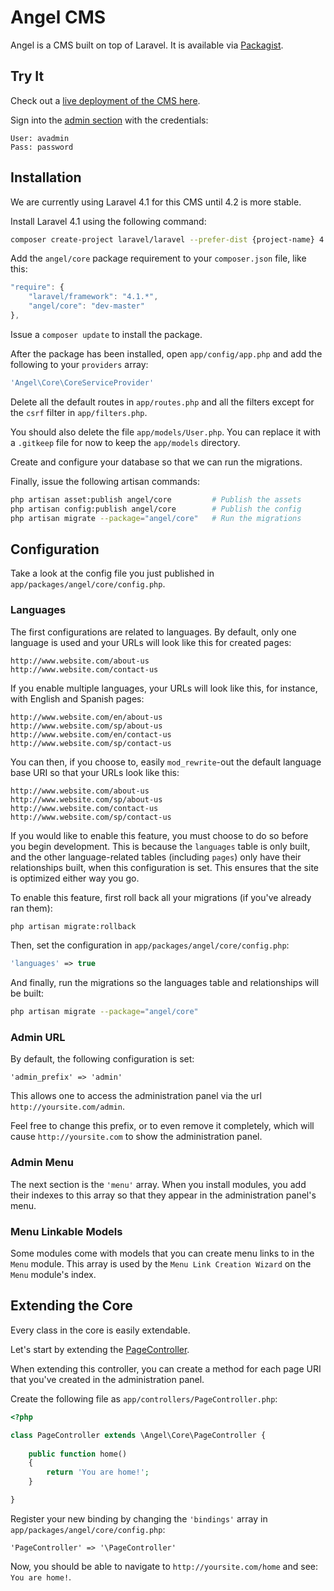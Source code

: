 Angel CMS
=====
Angel is a CMS built on top of Laravel.  It is available via [Packagist](https://packagist.org/packages/angel/core).

Try It
------
Check out a [live deployment of the CMS here](http://angel-test.angelvision.tv/).

Sign into the [admin section](http://angel-test.angelvision.tv/admin) with the credentials:
```
User: avadmin
Pass: password
```

Installation
------------
We are currently using Laravel 4.1 for this CMS until 4.2 is more stable.

Install Laravel 4.1 using the following command:
```bash
composer create-project laravel/laravel --prefer-dist {project-name} 4.1.*
```

Add the `angel/core` package requirement to your `composer.json` file, like this:
```javascript
"require": {
    "laravel/framework": "4.1.*",
    "angel/core": "dev-master"
},
```

Issue a `composer update` to install the package.

After the package has been installed, open `app/config/app.php` and add the following to your `providers` array:
```php
'Angel\Core\CoreServiceProvider'
```

Delete all the default routes in `app/routes.php` and all the filters except for the `csrf` filter in `app/filters.php`.

You should also delete the file `app/models/User.php`.  You can replace it with a `.gitkeep` file for now to keep the `app/models` directory.

Create and configure your database so that we can run the migrations.

Finally, issue the following artisan commands:
```bash
php artisan asset:publish angel/core         # Publish the assets
php artisan config:publish angel/core        # Publish the config
php artisan migrate --package="angel/core"   # Run the migrations
```

Configuration
-------------
Take a look at the config file you just published in `app/packages/angel/core/config.php`.

### Languages
The first configurations are related to languages.  By default, only one language is used and your URLs will look like this for created pages:
```
http://www.website.com/about-us
http://www.website.com/contact-us
```

If you enable multiple languages, your URLs will look like this, for instance, with English and Spanish pages:
```
http://www.website.com/en/about-us
http://www.website.com/sp/about-us
http://www.website.com/en/contact-us
http://www.website.com/sp/contact-us
```

You can then, if you choose to, easily `mod_rewrite`-out the default language base URI so that your URLs look like this:
```
http://www.website.com/about-us
http://www.website.com/sp/about-us
http://www.website.com/contact-us
http://www.website.com/sp/contact-us
```

If you would like to enable this feature, you must choose to do so before you begin development.  This is because the `languages` table is only built, and the other language-related tables (including `pages`) only have their relationships built, when this configuration is set.  This ensures that the site is optimized either way you go.

To enable this feature, first roll back all your migrations (if you've already ran them):
```bash
php artisan migrate:rollback
```

Then, set the configuration in `app/packages/angel/core/config.php`:
```php
'languages' => true
```

And finally, run the migrations so the languages table and relationships will be built:
```bash
php artisan migrate --package="angel/core"
```

### Admin URL
By default, the following configuration is set:
```
'admin_prefix' => 'admin'
```

This allows one to access the administration panel via the url `http://yoursite.com/admin`.

Feel free to change this prefix, or to even remove it completely, which will cause `http://yoursite.com` to show the administration panel.

### Admin Menu
The next section is the `'menu'` array.  When you install modules, you add their indexes to this array so that they appear in the administration panel's menu.

### Menu Linkable Models
Some modules come with models that you can create menu links to in the `Menu` module.  This array is used by the `Menu Link Creation Wizard` on the `Menu` module's index.

Extending the Core
------------------
Every class in the core is easily extendable.

Let's start by extending the [PageController](https://github.com/JVMartin/angel/blob/master/src/controllers/PageController.php).

When extending this controller, you can create a method for each page URI that you've created in the administration panel.

Create the following file as `app/controllers/PageController.php`:

```php
<?php

class PageController extends \Angel\Core\PageController {
	
	public function home()
	{
		return 'You are home!';
	}

}
```

Register your new binding by changing the `'bindings'` array in `app/packages/angel/core/config.php`:
```
'PageController' => '\PageController'
```

Now, you should be able to navigate to `http://yoursite.com/home` and see: `You are home!`.

